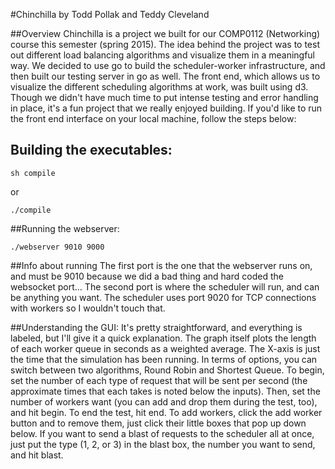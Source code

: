 #Chinchilla
by Todd Pollak and Teddy Cleveland

##Overview
Chinchilla is a project we built for our COMP0112 (Networking) course this semester (spring 2015). The idea behind the project
was to test out different load balancing algorithms and visualize them in a meaningful way. We decided to use go to build
the scheduler-worker infrastructure, and then built our testing server in go as well. The front end, which allows us to 
visualize the different scheduling algorithms at work, was built using d3. Though we didn't have much time to put intense 
testing and error handling in place, it's a fun project that we really enjoyed building. If you'd like to run the front end
interface on your local machine, follow the steps below:

## Building the executables:
```
sh compile
```
or
```
./compile
```

##Running the webserver:
```
./webserver 9010 9000
```

##Info about running
The first port is the one that the webserver runs on, and must be 9010 because we did a bad thing and hard coded the websocket port... The second port is where the scheduler will run, and can be anything you want. The scheduler uses port 9020 for TCP connections with workers so I wouldn't touch that.

##Understanding the GUI:
It's pretty straightforward, and everything is labeled, but I'll give it a quick explanation. The graph itself plots the length of each worker queue in seconds as a weighted average. The X-axis is just the time that the simulation has been running. In terms of options, you can switch between two algorithms, Round Robin and Shortest Queue. To begin, set the number of each type of request that will be sent per second (the approximate times that each takes is noted below the inputs). Then, set the number of workers want (you can add and drop them during the test, too), and hit begin. To end the test, hit end. To add workers, click the add worker button and to remove them, just click their little boxes that pop up down below. If you want to send a blast of requests to the scheduler all at once, just put the type (1, 2, or 3) in the blast box, the number you want to send, and hit blast.

